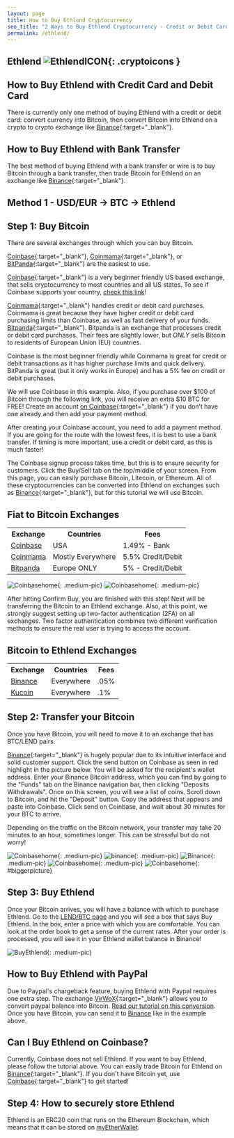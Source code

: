 ```yaml
---
layout: page
title: How to Buy Ethlend Cryptocurrency
seo_title: "2 Ways to Buy Ethlend Cryptocurrency - Credit or Debit Card and Bank Transfer"
permalink: /ethlend/
---
```


## Ethlend ![EthlendICON](/img/ethlend.png){: .cryptoicons }


## How to Buy Ethlend with Credit Card and Debit Card

There is currently only one method of buying Ethlend with a credit or debit card: convert currency into Bitcoin, then convert Bitcoin into Ethlend on a crypto to crypto exchange like [Binance](https://www.binance.com/?ref=18991911){:target="_blank"}.

## How to Buy Ethlend with Bank Transfer

The best method of buying Ethlend with a bank transfer or wire is to buy Bitcoin through a bank transfer, then trade Bitcoin for Ethlend on an exchange like [Binance](https://www.binance.com/?ref=18991911){:target="_blank"}.

## Method 1 - USD/EUR -> BTC -> Ethlend


## Step 1: Buy Bitcoin

There are several exchanges through which you can buy Bitcoin.

[Coinbase](https://www.coinbase.com/join/53bc38a3b11f6623df000004){:target="_blank"}, [Coinmama](https://www.coinmama.com/?ref=buyaltcoinsworldwide){:target="_blank"}, or [BitPanda](https://www.bitpanda.com/?ref=7989064235904733469){:target="_blank"} are the easiest to use.

[Coinbase](https://www.coinbase.com/join/53bc38a3b11f6623df000004){:target="_blank"} is a very beginner friendly US based exchange, that sells cryptocurrency to most countries and all US states. To see if Coinbase supports your country, [check this link](https://support.coinbase.com/customer/en/portal/articles/1392031-what-countries-are-buys-and-sells-available-in-)!

[Coinmama](https://www.coinmama.com/?ref=buyaltcoinsworldwide){:target="_blank"} handles credit or debit card purchases. Coinmama is great because they have higher credit or debit card purchasing limits than Coinbase, as well as fast delivery of your funds.
[Bitpanda](https://www.bitpanda.com/?ref=7989064235904733469){:target="_blank"}. Bitpanda is an exchange that processes credit or debit card purchases. Their fees are slightly lower, but *ONLY* sells Bitcoin to residents of European Union (EU) countries.

Coinbase is the most beginner friendly while Coinmama is great for credit or debit transactions as it has higher purchase limits and quick delivery. BitPanda is great (but it only works in Europe) and has a 5% fee on credit or debit purchases.

We will use Coinbase in this example. Also, if you purchase over $100 of Bitcoin through the following link, you will receive an extra $10 BTC for FREE! Create an account [on Coinbase](https://www.coinbase.com/join/53bc38a3b11f6623df000004){:target="_blank"} if you don’t have one already and then add your payment method.

After creating your Coinbase account, you need to add a payment method. If you are going for the route with the lowest fees, it is best to use a bank transfer. If timing is more important, use a credit or debit card, as this is much faster!

The Coinbase signup process takes time, but this is to ensure security for customers. Click the Buy/Sell tab on the top/middle of your screen. From this page, you can easily purchase Bitcoin, Litecoin, or Ethereum. All of these cryptocurrencies can be converted into Ethlend on exchanges such as [Binance](https://www.binance.com/?ref=18991911){:target="_blank"}, but for this tutorial we will use Bitcoin.

## Fiat to Bitcoin Exchanges
<table class="basic-table" align="center">
 <tr>
  <th>Exchange</th>
  <th>Countries</th>
  <th>Fees</th>
 </tr>

 <tr>
  <td><a href="https://www.coinbase.com/join/53bc38a3b11f6623df000004"> Coinbase</a></td>
  <td>USA</td>
  <td>1.49% - Bank </td>
 </tr>

 <tr>
  <td><a href="https://www.coinmama.com/?ref=buyaltcoinsworldwide">Coinmama</a></td>
  <td>Mostly Everywhere</td>
  <td>5.5% Credit/Debit</td>
 </tr>
 <tr>
  <td><a href="https://www.bitpanda.com/?ref=7989064235904733469">Bitpanda</a></td>
  <td>Europe ONLY</td>
  <td>5% - Credit/Debit </td>
 </tr>

</table>


![Coinbasehome](/img/Coinbase3.png){: .medium-pic}
![Coinbasehome](/img/Coinbase2.png){: .medium-pic}


After hitting Confirm Buy, you are finished with this step! Next will be transferring the Bitcoin to an Ethlend exchange. Also, at this point, we strongly suggest setting up two-factor authentication (2FA) on all exchanges. Two factor authentication  combines two different verification methods to ensure the real user is trying to access the account.

## Bitcoin to Ethlend Exchanges
<table class="basic-table" align="center">
 <tr>
  <th>Exchange</th>
  <th>Countries</th>
  <th>Fees</th>
 </tr>

 <tr>
  <td><a href="https://www.binance.com/?ref=18991911"> Binance</a></td>
  <td>Everywhere</td>
  <td>.05% </td>
 </tr>

 <tr>
  <td><a href="https://www.kucoin.com/#/?r=22K26"> Kucoin</a></td>
  <td>Everywhere</td>
  <td>.1% </td>
 </tr>

</table>

## Step 2: Transfer your Bitcoin

Once you have Bitcoin, you will need to move it to an exchange that has BTC/LEND pairs.

[Binance](https://www.binance.com/?ref=18991911){:target="_blank"} is hugely popular due to its intuitive interface and solid customer support. Click the send button on Coinbase as seen in red highlight in the picture below. You will be asked for the recipient's wallet address. Enter your Binance Bitcoin address, which you can find by going to the "Funds" tab on the Binance navigation bar, then clicking "Deposits Withdrawals". Once on this screen, you will see a list of coins. Scroll down to Bitcoin, and hit the "Deposit" button. Copy the address that appears and paste into Coinbase. Click send on Coinbase, and wait about 30 minutes for your BTC to arrive.

Depending on the traffic on the Bitcoin network, your transfer may take 20 minutes to an hour, sometimes longer. This can be stressful but do not worry!

![Coinbasehome](/img/Send1.png){: .medium-pic}
![binance](/img/binancedeposit.png){: .medium-pic}
![Binance](/img/binancedeposit2.png){: .medium-pic}
![Coinbasehome](/img/Send2.png){: .medium-pic}
![Coinbasehome](/img/Send3.png){: #biggerpicture}


## Step 3: Buy Ethlend

Once your Bitcoin arrives, you will have a balance with which to purchase Ethlend. Go to the [LEND/BTC page](https://www.binance.com/trade.html?symbol=LEND_BTC) and you will see a box that says Buy Ethlend. In the box, enter a price with which you are comfortable. You can look at the order book to get a sense of the current rates. After your order is processed, you will see it in your Ethlend wallet balance in Binance!

![BuyEthlend](/img/buyethlend.png){: .medium-pic}

## How to Buy Ethlend with PayPal

Due to Paypal's chargeback feature, buying Ethlend with Paypal requires one extra step. The exchange [VirWoX](https://www.virwox.com?r=22aa25){:target="_blank"} allows you to convert paypal balance into Bitcoin. [Read our tutorial on this conversion](/buy-bitcoin/paypal/). Once you have Bitcoin, you can send it to [Binance](https://www.binance.com/?ref=18991911) like in the example above.


## Can I Buy Ethlend on Coinbase?

Currently, Coinbase does not sell Ethlend.  If you want to buy Ethlend, please follow the tutorial above. You can easily trade Bitcoin for Ethlend on [Binance](https://www.binance.com/?ref=18991911){:target="_blank"}. If you don't have Bitcoin yet, use [Coinbase](https://www.coinbase.com/join/53bc38a3b11f6623df000004){:target="_blank"} to get started!

## Step 4: How to securely store Ethlend

Ethlend is an ERC20 coin that runs on the Ethereum Blockchain, which means that it can be stored on [myEtherWallet](https://www.myetherwallet.com/).
